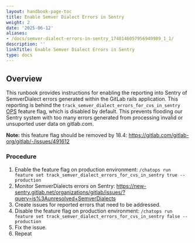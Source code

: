 ```yaml
---
layout: handbook-page-toc
title: Enable Semver Dialect Errors in Sentry
weight: 2
date: '2025-06-12'
aliases:
- /docs/semver-dialect-errors-in-sentry_1748146057956940989_1_1/
description: ''
linkTitle: Enable Semver Dialect Errors in Sentry
type: docs
---
```


## Overview

This runbook provides instructions for enabling the reporting into Sentry of SemverDialect errors generated within the GitLab rails application. This reporting is behind the `track_semver_dialect_errors_for_cvs_in_sentry` [OPS](https://docs.gitlab.com/ee/development/feature_flags/#ops-type) feature flag, which is disabled by default. This prevents flooding our Sentry system with too many errors generated from processing invalid or unsuported user data on gitlab.com.

**Note:** this feature flag should be removed by 18.4: https://gitlab.com/gitlab-org/gitlab/-/issues/491612

### Procedure

1. Enable the feature flag on production environment: `/chatops run feature set track_semver_dialect_errors_for_cvs_in_sentry true --production`
2. Monitor SemverDialects errors on Sentry: https://new-sentry.gitlab.net/organizations/gitlab/issues/?query=is%3Aunresolved+SemverDialects
3. Create issues for reported errors that need to be addressed.
4. Disable the feature flag on production environment: `/chatops run feature set track_semver_dialect_errors_for_cvs_in_sentry false --production`
5. Fix the issue.
6. Repeat
